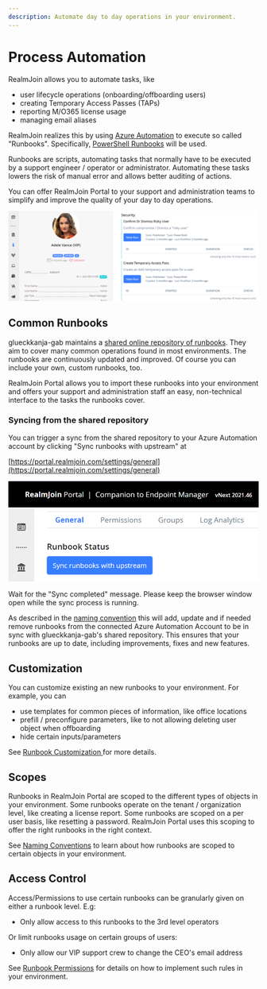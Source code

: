 ```yaml
---
description: Automate day to day operations in your environment.
---
```


# Process Automation

RealmJoin allows you to automate tasks, like&#x20;

* user lifecycle operations (onboarding/offboarding users)
* creating Temporary Access Passes (TAPs)
* reporting M/O365 license usage
* managing email aliases

RealmJoin realizes this by using [Azure Automation](https://azure.microsoft.com/en-us/services/automation) to execute so called "Runbooks". Specifically, [PowerShell Runbooks](https://docs.microsoft.com/en-us/azure/automation/automation-runbook-types#powershell-runbooks) will be used.

Runbooks are scripts, automating tasks that normally have to be executed by a support engineer / operator or administrator. Automating these tasks lowers the risk of manual error and allows better auditing of actions.

You can offer RealmJoin Portal to your support and administration teams to simplify and improve the quality of your day to day operations.

![](<../.gitbook/assets/user rb (1).png>)

## Common Runbooks

glueckkanja-gab maintains a [shared online repository of runbooks](https://github.com/realmjoin/realmjoin-runbooks). They aim to cover many common operations found in most environments. The runbooks are continuously updated and improved. Of course you can include your own, custom runbooks, too.

RealmJoin Portal allows you to import these runbooks into your environment and offers your support and administration staff an easy, non-technical interface to the tasks the runbooks cover.

### Syncing from the shared repository

You can trigger a sync from the shared repository to your Azure Automation account by clicking "Sync runbooks with upstream" at

[https://portal.realmjoin.com/settings/general](https://portal.realmjoin.com/settings/general)

![Trigger a sync of your runbooks](<../.gitbook/assets/image (1) (1) (1).png>)

Wait for the "Sync completed" message. Please keep the browser window open while the sync process is running.

As described in the [naming convention](naming-conventions.md) this will add, update and if needed remove runbooks from the connected Azure Automation Account to be in sync with glueckkanja-gab's shared repository. This ensures that your runbooks are up to date, including improvements, fixes and new features.

## Customization

You can customize existing an new runbooks to your environment. For example, you can&#x20;

* use templates for common pieces of information, like office locations
* prefill / preconfigure parameters, like to not allowing deleting user object when offboarding
* hide certain inputs/parameters

See [Runbook Customization ](runbook-customization.md)for more details.

## Scopes

Runbooks in RealmJoin Portal are scoped to the different types of objects in your environment. Some runbooks operate on the tenant / organization level, like creating a license report. Some runbooks are scoped on a per user basis, like resetting a password. RealmJoin Portal uses this scoping to offer the right runbooks in the right context.

See [Naming Conventions](naming-conventions.md) to learn about how runbooks are scoped to certain objects in your environment.

## Access Control

Access/Permissions to use certain runbooks can be granularly given on either a runbook level. E.g:

* Only allow access to this runbooks to the 3rd level operators&#x20;

Or limit runbooks usage on certain groups of users:

* Only allow our VIP support crew to change the CEO's email address

See [Runbook Permissions](runbook-permissions.md) for details on how to implement such rules in your environment.
